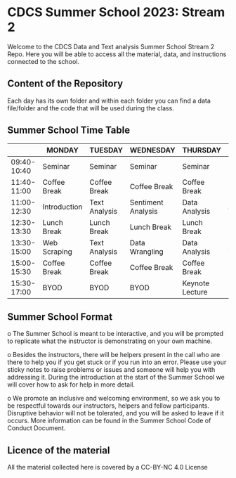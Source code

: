 # CDCS Summer School 2023: Stream 2
Welcome to the CDCS Data and Text analysis Summer School Stream 2 Repo. Here you will be able to access all the material, data, and instructions connected to the school.

## Content of the Repository
Each day has its own folder and within each folder you can find a data file/folder and the code that will be used during the class.

## Summer School Time Table
| |MONDAY|TUESDAY|WEDNESDAY|THURSDAY|FRIDAY|
|---|---|---|---|---|---|
|09:40-10:40|	Seminar|	Seminar|	Seminar|	Seminar|	Seminar|
|11:40-11:00|	Coffee Break|	Coffee Break|	Coffee Break|	Coffee Break|	Coffee Break|
|11:00-12:30|	Introduction|	Text Analysis|	Sentiment Analysis|	Data Analysis|	Data Visualisation|
|12:30-13:30|	Lunch Break|	Lunch Break|	Lunch Break|	Lunch Break|	Lunch Break|
|13:30- 15:00|	Web Scraping|	Text Analysis|	Data Wrangling|	Data Analysis|	Data Visualisation|
|15:00-15:30|	Coffee Break|	Coffee Break|	Coffee Break|	Coffee Break|	Coffee Break|
|15:30-17:00|	BYOD|	BYOD|	BYOD|	Keynote Lecture|	Next Steps|

## Summer School Format
o The Summer School is meant to be interactive, and you will be prompted to replicate what the instructor is demonstrating on your own machine.

o Besides the instructors, there will be helpers present in the call who are there to help you if you get stuck or if you run into an error. Please use your sticky notes to raise problems or issues and someone will help you with addressing it. During the introduction at the start of the Summer School we will cover how to ask for help in more detail.

o We promote an inclusive and welcoming environment, so we ask you to be respectful towards our instructors, helpers and fellow participants. Disruptive behavior will not be tolerated, and you will be asked to leave if it occurs. More information can be found in the Summer School Code of Conduct Document. 

## Licence of the material
All the material collected here is covered by a CC-BY-NC 4.0 License

